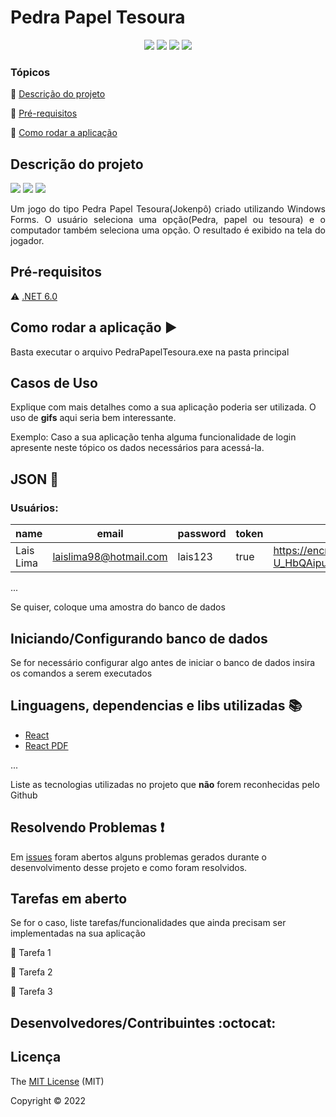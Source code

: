 
<h1>Pedra Papel Tesoura</h1> 

<p align="center">
  <img src="https://img.shields.io/static/v1?label=.NET&message=framework&color=blue&style=for-the-badge&logo=REACT"/>
  <img src="https://img.shields.io/static/v1?label=Netlify&message=deploy&color=blue&style=for-the-badge&logo=netlify"/>
  <img src="http://img.shields.io/static/v1?label=License&message=MIT&color=green&style=for-the-badge"/>
   <img src="http://img.shields.io/static/v1?label=STATUS&message=CONCLUIDO&color=GREEN&style=for-the-badge"/>
</p>


### Tópicos 

:small_blue_diamond: [Descrição do projeto](#descrição-do-projeto)

:small_blue_diamond: [Pré-requisitos](#pré-requisitos)

:small_blue_diamond: [Como rodar a aplicação](#como-rodar-a-aplicação-arrow_forward)


## Descrição do projeto 
<img src="https://user-images.githubusercontent.com/101216409/189563105-5df168f8-dc71-4f96-be28-099a36203b54.jpg"/>
<img src="https://user-images.githubusercontent.com/101216409/189563113-7f6d656e-2faa-4d4d-835a-4bc5b93353f6.jpg"/>
<img src="https://user-images.githubusercontent.com/101216409/189563117-f4637990-6e26-4d42-ab05-623b7e97fcf2.jpg"/>
<p align="justify">
  Um jogo do tipo Pedra Papel Tesoura(Jokenpô) criado utilizando Windows Forms.
  O usuário seleciona uma opção(Pedra, papel ou tesoura) e o computador também seleciona uma opção.
  O resultado é exibido na tela do jogador.
</p>

## Pré-requisitos

:warning: [.NET 6.0](https://dotnet.microsoft.com/en-us/download/dotnet/6.0)


## Como rodar a aplicação :arrow_forward:

Basta executar o arquivo PedraPapelTesoura.exe na pasta principal

## Casos de Uso

Explique com mais detalhes como a sua aplicação poderia ser utilizada. O uso de **gifs** aqui seria bem interessante. 

Exemplo: Caso a sua aplicação tenha alguma funcionalidade de login apresente neste tópico os dados necessários para acessá-la.

## JSON :floppy_disk:

### Usuários: 

|name|email|password|token|avatar|
| -------- |-------- |-------- |-------- |-------- |
|Lais Lima|laislima98@hotmail.com|lais123|true|https://encrypted-tbn0.gstatic.com/images?q=tbn%3AANd9GcS9-U_HbQAipum9lWln3APcBIwng7T46hdBA42EJv8Hf6Z4fDT3&usqp=CAU|

... 

Se quiser, coloque uma amostra do banco de dados 

## Iniciando/Configurando banco de dados

Se for necessário configurar algo antes de iniciar o banco de dados insira os comandos a serem executados 

## Linguagens, dependencias e libs utilizadas :books:

- [React](https://pt-br.reactjs.org/docs/create-a-new-react-app.html)
- [React PDF](https://react-pdf.org/)

...

Liste as tecnologias utilizadas no projeto que **não** forem reconhecidas pelo Github 

## Resolvendo Problemas :exclamation:

Em [issues]() foram abertos alguns problemas gerados durante o desenvolvimento desse projeto e como foram resolvidos. 

## Tarefas em aberto

Se for o caso, liste tarefas/funcionalidades que ainda precisam ser implementadas na sua aplicação

:memo: Tarefa 1 

:memo: Tarefa 2 

:memo: Tarefa 3 

## Desenvolvedores/Contribuintes :octocat:




## Licença 

The [MIT License]() (MIT)

Copyright :copyright: 2022
